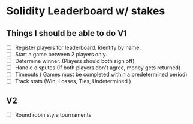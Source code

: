 # Solidity Leaderboard w/ stakes

## Things I should be able to do V1

- [ ] Register players for leaderboard. Identify by name.
- [ ] Start a game between 2 players only.
- [ ] Determine winner. (Players should both sign off)
- [ ] Handle disputes (If both players don't agree, money gets returned)
- [ ] Timeouts ( Games must be completed within a predetermined period)
- [ ] Track stats (Win, Losses, Ties, Undetermined )

## V2
- [ ] Round robin style tournaments